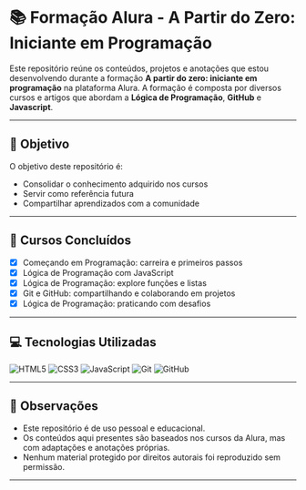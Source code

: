 
# 📚 Formação Alura - A Partir do Zero: Iniciante em Programação

Este repositório reúne os conteúdos, projetos e anotações que estou desenvolvendo durante a formação **A partir do zero: iniciante em programação** na plataforma Alura. A formação é composta por diversos cursos e artigos que abordam a **Lógica de Programação**, **GitHub** e **Javascript**.

---

## 🚀 Objetivo

O objetivo deste repositório é:

- Consolidar o conhecimento adquirido nos cursos
- Servir como referência futura
- Compartilhar aprendizados com a comunidade

---

## 🧠 Cursos Concluídos

- [x] Começando em Programação: carreira e primeiros passos
- [x] Lógica de Programação com JavaScript
- [x] Lógica de Programação: explore funções e listas
- [x] Git e GitHub: compartilhando e colaborando em projetos
- [x] Lógica de Programação: praticando com desafios

---

## 💻 Tecnologias Utilizadas

![HTML5](https://img.shields.io/badge/html5-%23E34F26.svg?style=for-the-badge&logo=html5&logoColor=white) ![CSS3](https://img.shields.io/badge/css3-%231572B6.svg?style=for-the-badge&logo=css3&logoColor=white) ![JavaScript](https://img.shields.io/badge/javascript-%23323330.svg?style=for-the-badge&logo=javascript&logoColor=%23F7DF1E) ![Git](https://img.shields.io/badge/git-%23F05033.svg?style=for-the-badge&logo=git&logoColor=white) ![GitHub](https://img.shields.io/badge/github-%23121011.svg?style=for-the-badge&logo=github&logoColor=white)

---

## 📌 Observações

- Este repositório é de uso pessoal e educacional.
- Os conteúdos aqui presentes são baseados nos cursos da Alura, mas com adaptações e anotações próprias.
- Nenhum material protegido por direitos autorais foi reproduzido sem permissão.

---
